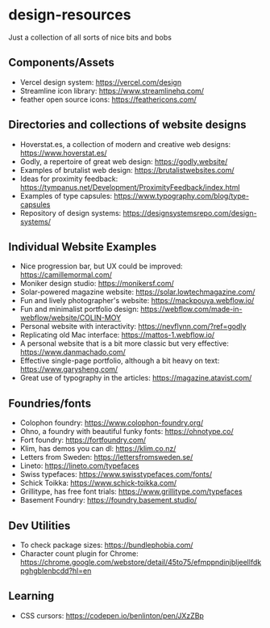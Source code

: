 # design-resources
Just a collection of all sorts of nice bits and bobs

## Components/Assets
+ Vercel design system: https://vercel.com/design
+ Streamline icon library: https://www.streamlinehq.com/
+ feather open source icons: https://feathericons.com/

## Directories and collections of website designs
+ Hoverstat.es, a collection of modern and creative web designs: https://www.hoverstat.es/
+ Godly, a repertoire of great web design: https://godly.website/
+ Examples of brutalist web design: https://brutalistwebsites.com/
+ Ideas for proximity feedback: https://tympanus.net/Development/ProximityFeedback/index.html
+ Examples of type capsules: https://www.typography.com/blog/type-capsules
+ Repository of design systems: https://designsystemsrepo.com/design-systems/

## Individual Website Examples
+ Nice progression bar, but UX could be improved: https://camillemormal.com/
+ Moniker design studio: https://monikersf.com/ 
+ Solar-powered magazine website: https://solar.lowtechmagazine.com/
+ Fun and lively photographer's website: https://mackpouya.webflow.io/
+ Fun and minimalist portfolio design: https://webflow.com/made-in-webflow/website/COLIN-MOY
+ Personal website with interactivity: https://nevflynn.com/?ref=godly
+ Replicating old Mac interface: https://mattos-1.webflow.io/
+ A personal website that is a bit more classic but very effective: https://www.danmachado.com/
+ Effective single-page portfolio, although a bit heavy on text: https://www.garysheng.com/
+ Great use of typography in the articles: https://magazine.atavist.com/

## Foundries/fonts
+ Colophon foundry: https://www.colophon-foundry.org/
+ Ohno, a foundry with beautiful funky fonts: https://ohnotype.co/
+ Fort foundry: https://fortfoundry.com/
+ Klim, has demos you can dl: https://klim.co.nz/
+ Letters from Sweden: https://lettersfromsweden.se/
+ Lineto: https://lineto.com/typefaces
+ Swiss typefaces: https://www.swisstypefaces.com/fonts/
+ Schick Toikka: https://www.schick-toikka.com/
+ Grillitype, has free font trials: https://www.grillitype.com/typefaces
+ Basement Foundry: https://foundry.basement.studio/

## Dev Utilities
+ To check package sizes: https://bundlephobia.com/
+ Character count plugin for Chrome: https://chrome.google.com/webstore/detail/45to75/efmppndinjbljeellfdkpghgblenbcdd?hl=en

## Learning 
+ CSS cursors: https://codepen.io/benlinton/pen/JXzZBp
